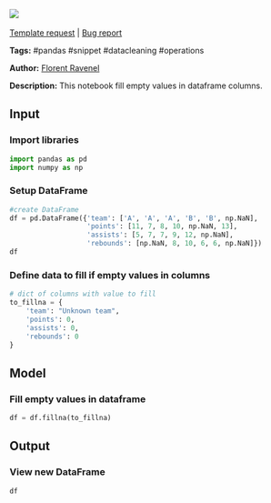 <a href="https://app.naas.ai/user-redirect/naas/downloader?url=https://raw.githubusercontent.com/jupyter-naas/awesome-notebooks/master/Pandas/Pandas_Fill_emtpy_values.ipynb" target="_parent"><img src="https://naasai-public.s3.eu-west-3.amazonaws.com/open_in_naas.svg"/></a><br><br><a href="https://github.com/jupyter-naas/awesome-notebooks/issues/new?assignees=&labels=&template=template-request.md&title=Tool+-+Action+of+the+notebook+">Template request</a> | <a href="https://github.com/jupyter-naas/awesome-notebooks/issues/new?assignees=&labels=bug&template=bug_report.md&title=Pandas+-+Fill+emtpy+values:+Error+short+description">Bug report</a>

**Tags:** #pandas #snippet #datacleaning #operations

**Author:** [Florent Ravenel](https://www.linkedin.com/in/florent-ravenel/)

**Description:** This notebook fill empty values in dataframe columns.

## Input

### Import libraries


```python
import pandas as pd
import numpy as np
```

### Setup DataFrame


```python
#create DataFrame
df = pd.DataFrame({'team': ['A', 'A', 'A', 'B', 'B', np.NaN],
                   'points': [11, 7, 8, 10, np.NaN, 13],
                   'assists': [5, 7, 7, 9, 12, np.NaN],
                   'rebounds': [np.NaN, 8, 10, 6, 6, np.NaN]})
df
```

### Define data to fill if empty values in columns


```python
# dict of columns with value to fill
to_fillna = {
    'team': "Unknown team",
    'points': 0,
    'assists': 0,
    'rebounds': 0
}
```

## Model

### Fill empty values in dataframe


```python
df = df.fillna(to_fillna)
```

## Output

### View new DataFrame


```python
df
```
